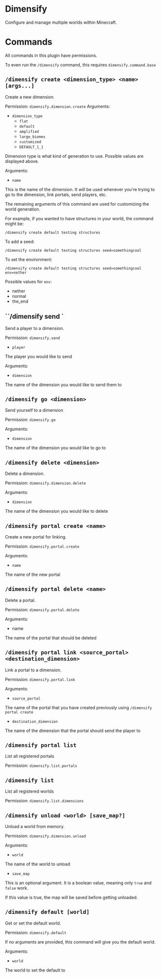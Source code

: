 # Dimensify

Configure and manage multiple worlds within Minecraft.

# Commands

All commands in this plugin have permissions.

To even run the `/dimensify` command, this requires `dimensify.command.base`

## `/dimensify create <dimension_type> <name> [args...]`

Create a new dimension.

Permission: `dimensify.dimension.create`
Arguments:
  * `dimension_type`
    - `flat`
    - `default`
    - `amplified`
    - `large_biomes`
    - `customized`
    - `DEFAULT_1_1`

Dimension type is what kind of generation to use. Possible values are displayed above.
    
Arguments:
  * `name`
  
  This is the name of the dimension. It will be used whenever you're trying to go to the dimension, link portals, send players, etc.

  The remaining arguments of this command are used for customizing the world generation.
  
  For example, if you wanted to have structures in your world, the command might be:
  
  `/dimensify create default testing structures`
  
  To add a seed:
  
  `/dimensify create default testing structures seed=somethingcool`
  
  To set the environment:
  
  `/dimensify create default testing structures seed=somethingcool env=nether`
  
  Possible values for `env`:
  
  - nether
  - normal
  - the_end

## ``/dimensify send <player> <dimension>`

Send a player to a dimension.

Permission: `dimensify.send`

* `player`

The player you would like to send

Arguments:
* `dimension`

The name of the dimension you would like to send them to

## `/dimensify go <dimension>`

Send yourself to a dimension

Permission: `dimensify.go`

Arguments:
* `dimension`

The name of the dimension you would like to go to

## `/dimensify delete <dimension>`

Delete a dimension.

Permission: `dimensify.dimension.delete`

Arguments:
* `dimension`

The name of the dimension you would like to delete

## `/dimensify portal create <name>`

Create a new portal for linking.

Permission: `dimensify.portal.create`

Arguments:
* `name`

The name of the new portal

## `/dimensify portal delete <name>`

Delete a portal.

Permission: `dimensify.portal.delete`

Arguments:
* name

The name of the portal that should be deleted

## `/dimensify portal link <source_portal> <destination_dimension>`

Link a portal to a dimension.

Permission: `dimensify.portal.link`

Arguments:
* `source_portal`

The name of the portal that you have created previously using `/dimensify portal create`

* `destination_dimension`

The name of the dimension that the portal should send the player to

## `/dimensify portal list`

List all registered portals

Permission: `dimensify.list.portals`

## `/dimensify list`

List all registered worlds

Permission: `dimensify.list.dimensions`

## `/dimensify unload <world> [save_map?]`

Unload a world from memory.

Permission: `dimensify.dimension.unload`

Arguments:
- `world`

The name of the world to unload

- `save_map`

This is an optional argument. It is a boolean value, meaning only `true` and `false` work.

If this value is true, the map will be saved before getting unloaded.

## `/dimensify default [world]`

Get or set the default world.

Permission: `dimensify.default`

If no arguments are provided, this command will give you the default world.

Arguments:
- `world`

The world to set the default to
